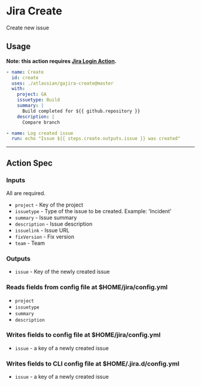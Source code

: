 # Jira Create

Create new issue

## Usage

**Note: this action requires [Jira Login Action](https://github.com/marketplace/actions/jira-login).**

```yaml
- name: Create
  id: create
  uses: ./atlassian/gajira-create@master
  with:
    project: GA
    issuetype: Build
    summary: |
      Build completed for ${{ github.repository }}
    description: |
      Compare branch

- name: Log created issue
  run: echo "Issue ${{ steps.create.outputs.issue }} was created"
```

----

## Action Spec

### Inputs

All are required.

- `project` - Key of the project
- `issuetype` - Type of the issue to be created. Example: 'Incident'
- `summary` - Issue summary
- `description` - Issue description
- `issuelink` - Issue URL
- `fixVersion` - Fix version
- `team` - Team

### Outputs

- `issue` - Key of the newly created issue

### Reads fields from config file at $HOME/jira/config.yml

- `project`
- `issuetype`
- `summary`
- `description`

### Writes fields to config file at $HOME/jira/config.yml

- `issue` - a key of a newly created issue

### Writes fields to CLI config file at $HOME/.jira.d/config.yml

- `issue` - a key of a newly created issue